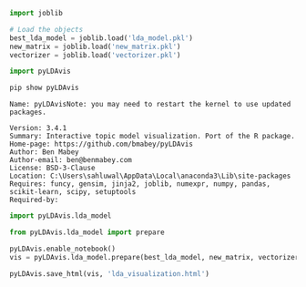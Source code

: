 ```python
import joblib

# Load the objects
best_lda_model = joblib.load('lda_model.pkl')
new_matrix = joblib.load('new_matrix.pkl')
vectorizer = joblib.load('vectorizer.pkl')
```


```python
import pyLDAvis
```


```python
pip show pyLDAvis
```

    Name: pyLDAvisNote: you may need to restart the kernel to use updated packages.
    
    Version: 3.4.1
    Summary: Interactive topic model visualization. Port of the R package.
    Home-page: https://github.com/bmabey/pyLDAvis
    Author: Ben Mabey
    Author-email: ben@benmabey.com
    License: BSD-3-Clause
    Location: C:\Users\sahluwal\AppData\Local\anaconda3\Lib\site-packages
    Requires: funcy, gensim, jinja2, joblib, numexpr, numpy, pandas, scikit-learn, scipy, setuptools
    Required-by: 
    


```python
import pyLDAvis.lda_model
```


```python
from pyLDAvis.lda_model import prepare
```


```python
pyLDAvis.enable_notebook()
vis = pyLDAvis.lda_model.prepare(best_lda_model, new_matrix, vectorizer)
```


```python
pyLDAvis.save_html(vis, 'lda_visualization.html')
```


```python

```
